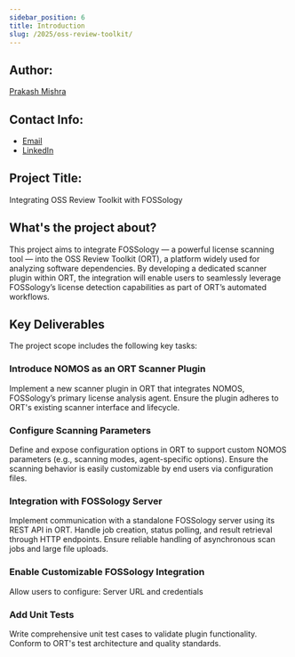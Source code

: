 ```yaml
---
sidebar_position: 6
title: Introduction
slug: /2025/oss-review-toolkit/
---
```

<!--
SPDX-License-Identifier: CC-BY-SA-4.0

SPDX-FileCopyright Text: 2025 Prakash Mishra <prakashmishra9921@gmail.com>
-->

## Author:

[Prakash Mishra](https://github.com/Prakash-Mishra-9ghz)

## Contact Info:

- [Email](mailto:prakashmishra9921@gmail.com)
- [LinkedIn](https://www.linkedin.com/in/prakash-mishra-0a56472b9/)

## Project Title:

Integrating OSS Review Toolkit with FOSSology

## What's the project about?

This project aims to integrate FOSSology — a powerful license scanning tool — into the OSS Review Toolkit (ORT), a platform widely used for analyzing software dependencies.
By developing a dedicated scanner plugin within ORT, the integration will enable users to seamlessly leverage FOSSology’s license detection capabilities as part of ORT’s automated workflows.


## Key Deliverables

The project scope includes the following key tasks:

### Introduce NOMOS as an ORT Scanner Plugin ###
Implement a new scanner plugin in ORT that integrates NOMOS, FOSSology’s primary license analysis agent.
Ensure the plugin adheres to ORT's existing scanner interface and lifecycle.

### Configure Scanning Parameters ###
Define and expose configuration options in ORT to support custom NOMOS parameters (e.g., scanning modes, agent-specific options).
Ensure the scanning behavior is easily customizable by end users via configuration files.

###  Integration with FOSSology Server ###
Implement communication with a standalone FOSSology server using its REST API in ORT.
Handle job creation, status polling, and result retrieval through HTTP endpoints.
Ensure reliable handling of asynchronous scan jobs and large file uploads.

### Enable Customizable FOSSology Integration ###
Allow users to configure: Server URL and credentials


### Add Unit Tests ###
Write comprehensive unit test cases to validate plugin functionality.
Conform to ORT's test architecture and quality standards.